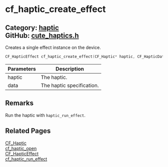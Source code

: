 [](../header.md ':include')

# cf_haptic_create_effect

Category: [haptic](https://github.com/RandyGaul/cute_framework/blob/master/docs/api_reference?id=haptic)  
GitHub: [cute_haptics.h](https://github.com/RandyGaul/cute_framework/blob/master/include/cute_haptics.h)  
---

Creates a single effect instance on the device.

```cpp
CF_HapticEffect cf_haptic_create_effect(CF_Haptic* haptic, CF_HapticData data);
```

Parameters | Description
--- | ---
haptic | The haptic.
data | The haptic specification.

## Remarks

Run the haptic with `haptic_run_effect`.

## Related Pages

[CF_Haptic](https://github.com/RandyGaul/cute_framework/blob/master/docs/haptic/cf_haptic.md)  
[cf_haptic_open](https://github.com/RandyGaul/cute_framework/blob/master/docs/haptic/cf_haptic_open.md)  
[CF_HapticEffect](https://github.com/RandyGaul/cute_framework/blob/master/docs/haptic/cf_hapticeffect.md)  
[cf_haptic_run_effect](https://github.com/RandyGaul/cute_framework/blob/master/docs/haptic/cf_haptic_run_effect.md)  
